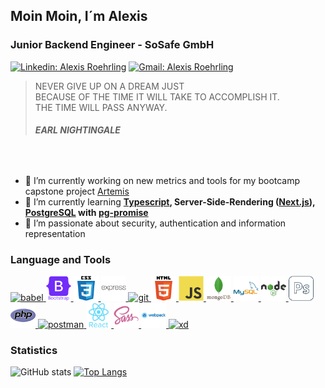 ## Moin Moin, I´m Alexis 
### Junior Backend Engineer - SoSafe GmbH

[![Linkedin: Alexis Roehrling](https://img.shields.io/badge/-alexisroehrling-blue?style=flat-square&logo=Linkedin&logoColor=white&link=https://www.linkedin.com/inalexisroehrling/)](https://www.linkedin.com/in/alexisroehrling/)
[![Gmail: Alexis Roehrling](https://img.shields.io/badge/-A.Roehrling-c14438?style=flat-square&logo=Gmail&logoColor=white&link=mailto:A.Roehrling+githubprofile@gmail.com)](mailto:A.Roehrling+githubprofile@gmail.com) 

> NEVER GIVE UP ON A DREAM JUST <br/> BECAUSE OF THE TIME IT WILL TAKE TO ACCOMPLISH IT. <br/>
> THE TIME WILL PASS ANYWAY.<br /> 
> ###### **_EARL NIGHTINGALE_**
<br />

- 🔭 I’m currently working on new metrics and tools for my bootcamp capstone project [Artemis](https://github.com/AlexisRoe/Artemis)<br />
- 🌱 I’m currently learning **[Typescript](https://www.typescriptlang.org/), Server-Side-Rendering ([Next.js](https://nextjs.org/)), [PostgreSQL](https://www.postgresql.org/) with [pg-promise](https://github.com/vitaly-t/pg-promise)**
- 🔑 I’m passionate about security, authentication and information representation

### Language and Tools
<p align="left"> <a href="https://babeljs.io/" target="_blank"> <img src="https://www.vectorlogo.zone/logos/babeljs/babeljs-icon.svg" alt="babel" width="40" height="40"/> </a> <a href="https://getbootstrap.com" target="_blank"> <img src="https://raw.githubusercontent.com/devicons/devicon/master/icons/bootstrap/bootstrap-plain-wordmark.svg" alt="bootstrap" width="40" height="40"/> </a> <a href="https://www.w3schools.com/css/" target="_blank"> <img src="https://raw.githubusercontent.com/devicons/devicon/master/icons/css3/css3-original-wordmark.svg" alt="css3" width="40" height="40"/> </a> <a href="https://expressjs.com" target="_blank"> <img src="https://raw.githubusercontent.com/devicons/devicon/master/icons/express/express-original-wordmark.svg" alt="express" width="40" height="40"/> </a> <a href="https://git-scm.com/" target="_blank"> <img src="https://www.vectorlogo.zone/logos/git-scm/git-scm-icon.svg" alt="git" width="40" height="40"/> </a> <a href="https://www.w3.org/html/" target="_blank"> <img src="https://raw.githubusercontent.com/devicons/devicon/master/icons/html5/html5-original-wordmark.svg" alt="html5" width="40" height="40"/> </a> <a href="https://developer.mozilla.org/en-US/docs/Web/JavaScript" target="_blank"> <img src="https://raw.githubusercontent.com/devicons/devicon/master/icons/javascript/javascript-original.svg" alt="javascript" width="40" height="40"/> </a> <a href="https://www.mongodb.com/" target="_blank"> <img src="https://raw.githubusercontent.com/devicons/devicon/master/icons/mongodb/mongodb-original-wordmark.svg" alt="mongodb" width="40" height="40"/> </a> <a href="https://www.mysql.com/" target="_blank"> <img src="https://raw.githubusercontent.com/devicons/devicon/master/icons/mysql/mysql-original-wordmark.svg" alt="mysql" width="40" height="40"/> </a> <a href="https://nodejs.org" target="_blank"> <img src="https://raw.githubusercontent.com/devicons/devicon/master/icons/nodejs/nodejs-original-wordmark.svg" alt="nodejs" width="40" height="40"/> </a> <a href="https://www.photoshop.com/en" target="_blank"> <img src="https://raw.githubusercontent.com/devicons/devicon/master/icons/photoshop/photoshop-line.svg" alt="photoshop" width="40" height="40"/> </a> <a href="https://www.php.net" target="_blank"> <img src="https://raw.githubusercontent.com/devicons/devicon/master/icons/php/php-original.svg" alt="php" width="40" height="40"/> </a> <a href="https://postman.com" target="_blank"> <img src="https://www.vectorlogo.zone/logos/getpostman/getpostman-icon.svg" alt="postman" width="40" height="40"/> </a> <a href="https://reactjs.org/" target="_blank"> <img src="https://raw.githubusercontent.com/devicons/devicon/master/icons/react/react-original-wordmark.svg" alt="react" width="40" height="40"/> </a> <a href="https://sass-lang.com" target="_blank"> <img src="https://raw.githubusercontent.com/devicons/devicon/master/icons/sass/sass-original.svg" alt="sass" width="40" height="40"/> </a> <a href="https://webpack.js.org" target="_blank"> <img src="https://raw.githubusercontent.com/devicons/devicon/d00d0969292a6569d45b06d3f350f463a0107b0d/icons/webpack/webpack-original-wordmark.svg" alt="webpack" width="40" height="40"/> </a> <a href="https://www.adobe.com/products/xd.html" target="_blank"> <img src="https://cdn.worldvectorlogo.com/logos/adobe-xd.svg" alt="xd" width="40" height="40"/> </a> </p>

### Statistics

![GitHub stats](https://github-readme-stats.vercel.app/api?username=alexisroe&show_icons=true)
[![Top Langs](https://github-readme-stats.vercel.app/api/top-langs/?username=alexisroe&layout=compact)](https://github.com/alexisroe/github-readme-stats)

